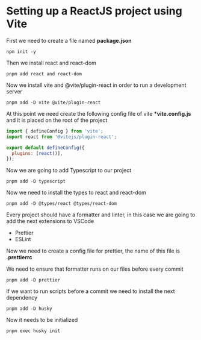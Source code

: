 # Setting up a ReactJS project using Vite

First we need to create a file named **package.json**

```
npm init -y
```

Then we install react and react-dom

```
pnpm add react and react-dom
```

Now we install vite and @vite/plugin-react in order to run a development server

```
pnpm add -D vite @vite/plugin-react
```

At this point we need create the following config file of vite **\*vite.config.js** and it is placed on the root of the project

```js
import { defineConfig } from 'vite';
import react from '@vitejs/plugin-react';

export default defineConfig({
  plugins: [react()],
});
```

Now we are going to add Typescript to our project

```
pnpm add -D typescript
```

Now we need to install the types to react and react-dom

```
pnpm add -D @types/react @types/react-dom
```

Every project should have a formatter and linter, in this case we are going to add the next extensions to VSCode

- Prettier
- ESLint

Now we need to create a config file for prettier, the name of this file is **.prettierrc**

We need to ensure that formatter runs on our files before every commit

```
pnpm add -D prettier
```

If we want to run scripts before a commit we need to install the next dependency

```
pnpm add -D husky
```

Now it needs to be initialized


```
pnpm exec husky init
```